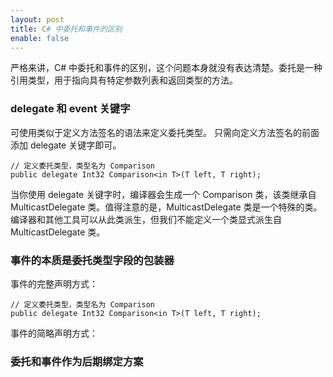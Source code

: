 ```yaml
---
layout: post
title: C# 中委托和事件的区别
enable: false
---
```


严格来讲，C# 中委托和事件的区别，这个问题本身就没有表达清楚。委托是一种引用类型，用于指向具有特定参数列表和返回类型的方法。

### delegate 和 event 关键字

可使用类似于定义方法签名的语法来定义委托类型。 只需向定义方法签名的前面添加 delegate 关键字即可。

```
// 定义委托类型，类型名为 Comparison 
public delegate Int32 Comparison<in T>(T left, T right);
```

当你使用 delegate 关键字时，编译器会生成一个 Comparison 类，该类继承自 MulticastDelegate 类。值得注意的是，MulticastDelegate 类是一个特殊的类。 编译器和其他工具可以从此类派生，但我们不能定义一个类显式派生自 MulticastDelegate 类。

### 事件的本质是委托类型字段的包装器

事件的完整声明方式：

```
// 定义委托类型，类型名为 Comparison 
public delegate Int32 Comparison<in T>(T left, T right);
```

事件的简略声明方式：

### 委托和事件作为后期绑定方案